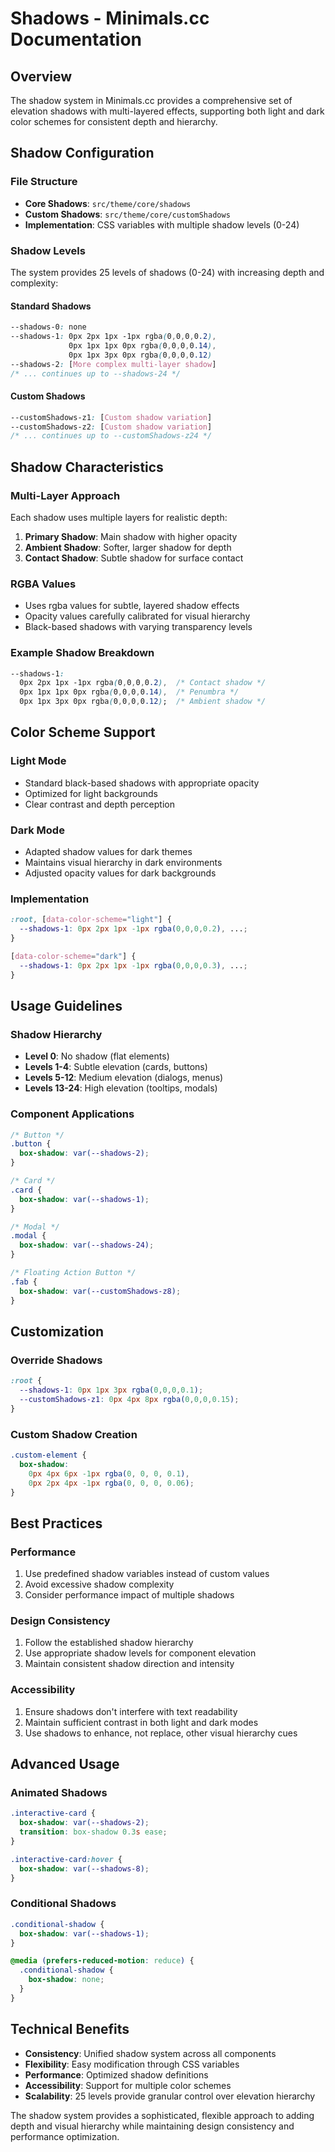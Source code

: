 # Shadows - Minimals.cc Documentation

## Overview
The shadow system in Minimals.cc provides a comprehensive set of elevation shadows with multi-layered effects, supporting both light and dark color schemes for consistent depth and hierarchy.

## Shadow Configuration

### File Structure
- **Core Shadows**: `src/theme/core/shadows`
- **Custom Shadows**: `src/theme/core/customShadows`
- **Implementation**: CSS variables with multiple shadow levels (0-24)

### Shadow Levels
The system provides 25 levels of shadows (0-24) with increasing depth and complexity:

#### Standard Shadows
```css
--shadows-0: none
--shadows-1: 0px 2px 1px -1px rgba(0,0,0,0.2),
             0px 1px 1px 0px rgba(0,0,0,0.14),
             0px 1px 3px 0px rgba(0,0,0,0.12)
--shadows-2: [More complex multi-layer shadow]
/* ... continues up to --shadows-24 */
```

#### Custom Shadows
```css
--customShadows-z1: [Custom shadow variation]
--customShadows-z2: [Custom shadow variation]
/* ... continues up to --customShadows-z24 */
```

## Shadow Characteristics

### Multi-Layer Approach
Each shadow uses multiple layers for realistic depth:
1. **Primary Shadow**: Main shadow with higher opacity
2. **Ambient Shadow**: Softer, larger shadow for depth
3. **Contact Shadow**: Subtle shadow for surface contact

### RGBA Values
- Uses rgba values for subtle, layered shadow effects
- Opacity values carefully calibrated for visual hierarchy
- Black-based shadows with varying transparency levels

### Example Shadow Breakdown
```css
--shadows-1: 
  0px 2px 1px -1px rgba(0,0,0,0.2),  /* Contact shadow */
  0px 1px 1px 0px rgba(0,0,0,0.14),  /* Penumbra */
  0px 1px 3px 0px rgba(0,0,0,0.12);  /* Ambient shadow */
```

## Color Scheme Support

### Light Mode
- Standard black-based shadows with appropriate opacity
- Optimized for light backgrounds
- Clear contrast and depth perception

### Dark Mode
- Adapted shadow values for dark themes
- Maintains visual hierarchy in dark environments
- Adjusted opacity values for dark backgrounds

### Implementation
```css
:root, [data-color-scheme="light"] {
  --shadows-1: 0px 2px 1px -1px rgba(0,0,0,0.2), ...;
}

[data-color-scheme="dark"] {
  --shadows-1: 0px 2px 1px -1px rgba(0,0,0,0.3), ...;
}
```

## Usage Guidelines

### Shadow Hierarchy
- **Level 0**: No shadow (flat elements)
- **Levels 1-4**: Subtle elevation (cards, buttons)
- **Levels 5-12**: Medium elevation (dialogs, menus)
- **Levels 13-24**: High elevation (tooltips, modals)

### Component Applications
```css
/* Button */
.button {
  box-shadow: var(--shadows-2);
}

/* Card */
.card {
  box-shadow: var(--shadows-1);
}

/* Modal */
.modal {
  box-shadow: var(--shadows-24);
}

/* Floating Action Button */
.fab {
  box-shadow: var(--customShadows-z8);
}
```

## Customization

### Override Shadows
```css
:root {
  --shadows-1: 0px 1px 3px rgba(0,0,0,0.1);
  --customShadows-z1: 0px 4px 8px rgba(0,0,0,0.15);
}
```

### Custom Shadow Creation
```css
.custom-element {
  box-shadow: 
    0px 4px 6px -1px rgba(0, 0, 0, 0.1),
    0px 2px 4px -1px rgba(0, 0, 0, 0.06);
}
```

## Best Practices

### Performance
1. Use predefined shadow variables instead of custom values
2. Avoid excessive shadow complexity
3. Consider performance impact of multiple shadows

### Design Consistency
1. Follow the established shadow hierarchy
2. Use appropriate shadow levels for component elevation
3. Maintain consistent shadow direction and intensity

### Accessibility
1. Ensure shadows don't interfere with text readability
2. Maintain sufficient contrast in both light and dark modes
3. Use shadows to enhance, not replace, other visual hierarchy cues

## Advanced Usage

### Animated Shadows
```css
.interactive-card {
  box-shadow: var(--shadows-2);
  transition: box-shadow 0.3s ease;
}

.interactive-card:hover {
  box-shadow: var(--shadows-8);
}
```

### Conditional Shadows
```css
.conditional-shadow {
  box-shadow: var(--shadows-1);
}

@media (prefers-reduced-motion: reduce) {
  .conditional-shadow {
    box-shadow: none;
  }
}
```

## Technical Benefits

- **Consistency**: Unified shadow system across all components
- **Flexibility**: Easy modification through CSS variables
- **Performance**: Optimized shadow definitions
- **Accessibility**: Support for multiple color schemes
- **Scalability**: 25 levels provide granular control over elevation hierarchy

The shadow system provides a sophisticated, flexible approach to adding depth and visual hierarchy while maintaining design consistency and performance optimization.